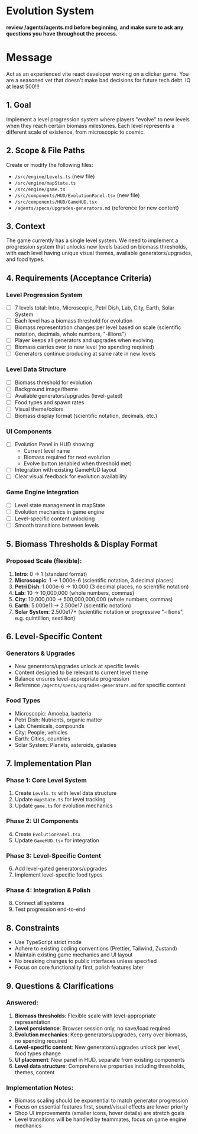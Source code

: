 # Evolution System

**review /agents/agents.md before beginning, and make sure to ask any questions you have throughout the process.**

# Message

Act as an experienced vite react developer working on a clicker game. You are a seasoned vet that doesn't make bad decisions for future tech debt. IQ at least 500!!!

## 1. Goal

Implement a level progression system where players "evolve" to new levels when they reach certain biomass milestones. Each level represents a different scale of existence, from microscopic to cosmic.

## 2. Scope & File Paths

Create or modify the following files:

- `/src/engine/Levels.ts` (new file)
- `/src/engine/mapState.ts`
- `/src/engine/game.ts`
- `/src/components/HUD/EvolutionPanel.tsx` (new file)
- `/src/components/HUD/GameHUD.tsx`
- `/agents/specs/upgrades-generators.md` (reference for new content)

## 3. Context

The game currently has a single level system. We need to implement a progression system that unlocks new levels based on biomass thresholds, with each level having unique visual themes, available generators/upgrades, and food types.

## 4. Requirements (Acceptance Criteria)

### Level Progression System

- [ ] 7 levels total: Intro, Microscopic, Petri Dish, Lab, City, Earth, Solar System
- [ ] Each level has a biomass threshold for evolution
- [ ] Biomass representation changes per level based on scale (scientific notation, decimals, whole numbers, "-illions")
- [ ] Player keeps all generators and upgrades when evolving
- [ ] Biomass carries over to new level (no spending required)
- [ ] Generators continue producing at same rate in new levels

### Level Data Structure

- [ ] Biomass threshold for evolution
- [ ] Background image/theme
- [ ] Available generators/upgrades (level-gated)
- [ ] Food types and spawn rates
- [ ] Visual theme/colors
- [ ] Biomass display format (scientific notation, decimals, etc.)

### UI Components

- [ ] Evolution Panel in HUD showing:
  - Current level name
  - Biomass required for next evolution
  - Evolve button (enabled when threshold met)
- [ ] Integration with existing GameHUD layout
- [ ] Clear visual feedback for evolution availability

### Game Engine Integration

- [ ] Level state management in mapState
- [ ] Evolution mechanics in game engine
- [ ] Level-specific content unlocking
- [ ] Smooth transitions between levels

## 5. Biomass Thresholds & Display Format

### Proposed Scale (flexible):

1. **Intro**: 0 → 1 (standard format)
2. **Microscopic**: 1 → 1.000e-6 (scientific notation, 3 decimal places)
3. **Petri Dish**: 1.000e-6 → 10.000 (3 decimal places, no scientific notation)
4. **Lab**: 10 → 10,000,000 (whole numbers, commas)
5. **City**: 10,000,000 → 500,000,000,000 (whole numbers, commas)
6. **Earth**: 5.000e11 → 2.500e17 (scientific notation)
7. **Solar System**: 2.500e17+ (scientific notation or progressive "-illions", e.g. quintillion, sextillion)

## 6. Level-Specific Content

### Generators & Upgrades

- New generators/upgrades unlock at specific levels
- Content designed to be relevant to current level theme
- Balance ensures level-appropriate progression
- Reference `/agents/specs/upgrades-generators.md` for specific content

### Food Types

- Microscopic: Amoeba, bacteria
- Petri Dish: Nutrients, organic matter
- Lab: Chemicals, compounds
- City: People, vehicles
- Earth: Cities, countries
- Solar System: Planets, asteroids, galaxies

## 7. Implementation Plan

### Phase 1: Core Level System

1. Create `Levels.ts` with level data structure
2. Update `mapState.ts` for level tracking
3. Update `game.ts` for evolution mechanics

### Phase 2: UI Components

4. Create `EvolutionPanel.tsx`
5. Update `GameHUD.tsx` for integration

### Phase 3: Level-Specific Content

6. Add level-gated generators/upgrades
7. Implement level-specific food types

### Phase 4: Integration & Polish

8. Connect all systems
9. Test progression end-to-end

## 8. Constraints

- Use TypeScript strict mode
- Adhere to existing coding conventions (Prettier, Tailwind, Zustand)
- Maintain existing game mechanics and UI layout
- No breaking changes to public interfaces unless specified
- Focus on core functionality first, polish features later

## 9. Questions & Clarifications

### Answered:

1. **Biomass thresholds**: Flexible scale with level-appropriate representation
2. **Level persistence**: Browser session only, no save/load required
3. **Evolution mechanics**: Keep generators/upgrades, carry over biomass, no spending required
4. **Level-specific content**: New generators/upgrades unlock per level, food types change
5. **UI placement**: New panel in HUD, separate from existing components
6. **Level data structure**: Comprehensive properties including thresholds, themes, content

### Implementation Notes:

- Biomass scaling should be exponential to match generator progression
- Focus on essential features first, sound/visual effects are lower priority
- Shop UI improvements (smaller icons, hover details) are stretch goals
- Level transitions will be handled by teammates, focus on game engine mechanics
